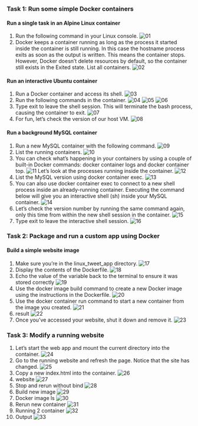 ### Task 1: Run some simple Docker containers
#### Run a single task in an Alpine Linux container
1. Run the following command in your Linux console.
![01](image/img1.png)
2. Docker keeps a container running as long as the process it started inside the container is still running. In this case the hostname process exits as soon as the output is written. This means the container stops. However, Docker doesn’t delete resources by default, so the container still exists in the Exited state.
List all containers.
![02](image/img2.png)

#### Run an interactive Ubuntu container
1. Run a Docker container and access its shell.
![03](image/img3.png)
2. Run the following commands in the container.
![04](image/img4.png)
![05](image/img5.png)
![06](image/img6.png)
3. Type exit to leave the shell session. This will terminate the bash process, causing the container to exit.
![07](image/img7.png)
4. For fun, let’s check the version of our host VM.
![08](image/img8.png)

#### Run a background MySQL container
1. Run a new MySQL container with the following command.
![09](image/img9.png)
2. List the running containers.
![10](image/img10.png)
3. You can check what’s happening in your containers by using a couple of built-in Docker commands: docker container logs and docker container top.
![11](image/img11.png)
Let’s look at the processes running inside the container.
![12](image/img12.png)
4. List the MySQL version using docker container exec.
![13](image/img13.png)
5. You can also use docker container exec to connect to a new shell process inside an already-running container. Executing the command below will give you an interactive shell (sh) inside your MySQL container.
![14](image/img14.png)
6. Let’s check the version number by running the same command again, only this time from within the new shell session in the container.
![15](image/img15.png)
7. Type exit to leave the interactive shell session.
![16](image/img16.png)

### Task 2: Package and run a custom app using Docker
#### Build a simple website image
1. Make sure you’re in the linux_tweet_app directory.
![17](image/img17.png)
2. Display the contents of the Dockerfile.
![18](image/img18.png)
3. Echo the value of the variable back to the terminal to ensure it was stored correctly
![19](image/img19.png)
4. Use the docker image build command to create a new Docker image using the instructions in the Dockerfile.
![20](image/img20.png)
5. Use the docker container run command to start a new container from the image you created.
![21](image/img21.png)
7. result
![22](image/hasil.png)
6. Once you’ve accessed your website, shut it down and remove it.
![23](image/img22.png)

### Task 3: Modify a running website
1. Let’s start the web app and mount the current directory into the container.
![24](image/img23.png)
2. Go to the running website and refresh the page. Notice that the site has changed.
![25](image/img24.png)
3. Copy a new index.html into the container.
![26](image/img25.png)
4. website
![27](image/img26.png)
5. Stop and rerun without bind
![28](image/img27.png)
6. Build new image
![29](image/img28.png)
7. Docker image ls
![30](image/img29.png)
8. Rerun new container
![31](image/img30.png)
9. Running 2 container
![32](image/img31.png)
10. Output
![33](image/img32.png)